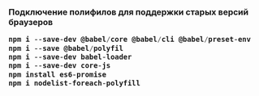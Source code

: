 <h3>Подключение полифилов для поддержки старых версий браузеров

```javascript
npm i --save-dev @babel/core @babel/cli @babel/preset-env
npm i --save @babel/polyfil
npm i --save-dev babel-loader
npm i --save-dev core-js
npm install es6-promise
npm i nodelist-foreach-polyfill
```